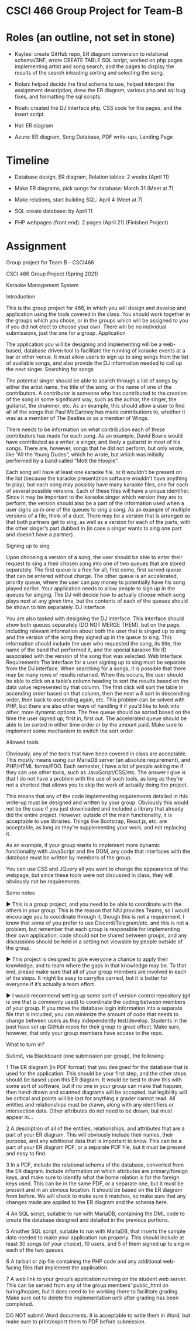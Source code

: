 # CSCI 466 Group Project for Team-B

<h1>Roles (an outline, not set in stone)</h1>

- Kaylee: create GitHub repo, ER diagram conversion to relational schema/3NF, wrote CREATE TABLE SQL script, worked on php pages implementing artist and song search, and the pages to display the results of the search inlcuding sorting and selecting the song. 

- Nolan: helped decide the final schema to use, helped interpret the assignment description, drew the ER diagram, various php and sql bug fixes, and formatting the sql scripts.

- Noah: created the DJ Interface php, CSS code for the pages, and the insert script.

- Hal: ER diagram

- Azure: ER diagram, Song Database, PDF write-ups, Landing Page

<h1>Timeline</h1>

- Database design, ER diagram, Relation tables: 2 weeks (April 11)

-	Make ER diagrams, pick songs for database: March 31 (Meet at 7)

-	Make relations, start building SQL: April 4 (Meet at 7)

-	SQL create database: by April 11

- PHP webpages (front end): 2 pages (April 21) (Finished Project)

<h1>Assignment</h1>

Group project for Team B - CSCI466 

CSCI 466 Group Project (Spring 2021)

Karaoke Management System


Introduction

This is the group project for 466, in which you will design and develop and application using the tools covered in the class. You
should work together in the groups which you chose, or in the groups which will be assigned to you if you did not elect to choose
your own. There will be no individual submissions, just the one for a group.
Application


The application you will be designing and implementing will be a web-based, database driven tool to facilitate the running of
karaoke events at a bar or other venue. It must allow users to sign up to sing songs from the list of available songs, and also provide
the DJ information needed to call up the next singer.
Searching for songs


The potential singer should be able to search through a list of songs by either the artist name, the title of the song, or the name of
one of the contributors. A contributor is someone who has contributed to the creation of the song in some significant way, such
as the author, the singer, the guitarist, the drummer, etc. As an example, this should allow a user to find all of the songs that Paul
McCartney has made contributions to, whether it was as a member of The Beatles or as a member of Wings.


There needs to be information on what contribution each of these contributors has made for each song. As an example, David
Bowie would have contributed as a writer, a singer, and likely a guitarist in most of his songs. There are, however, songs that he
did not perform, but only wrote, like “All the Young Dudes”, which he wrote, but which was initially performed by a band called
“Mott the Hoople”.


Each song will have at least one karaoke file, or it wouldn’t be present on the list (because the karaoke presentation software
wouldn’t have anything to play), but each song may possibly have many karaoke files, one for each of several possible versions.
Each of these files will have a unique identifier. Since it may be important to the karaoke singer which version they are to perform,
the version should also be a part of the information used when a user signs up in one of the queues to sing a song.
As an example of multiple versions of a file, think of a duet. There may be a version that is arranged so that both partners get to
sing, as well as a version for each of the parts, with the other singer’s part dubbed in (in case a singer wants to sing one part and
doesn’t have a partner).


Signing up to sing

Upon choosing a version of a song, the user should be able to enter their request to sing a their chosen song into one of two queues
that are stored separately.
The first queue is a free for all, first come, first served queue that can be entered without charge.
The other queue is an accelerated, priority queue, where the user can pay money to potentially have his song played earlier.
Your application needs to allow people to sign up in the queues for singing. The DJ will decide how to actually choose which song
plays next at any given time, but the contents of each of the queues should be shown to him separately.
DJ interface


You are also tasked with designing the DJ interface. This interface should show both queues separately (DO NOT MERGE
THEM), but on the page, including relevant information about both the user that is singed up to sing and the version of the song
they signed up in the queue to sing. This information should include the user who requested the song, its title, the name of the
band that performed it, and the special karaoke file ID associated with the version of the song that was selected.
Web Interface Requirements
The interface for a user signing up to sing must be separate from the DJ interface.
When searching for a songs, it is possible that there may be many rows of results returned. When this occurs, the user should be
able to click on a table’s column heading to sort the results based on the data value represented by that column. The first click
will sort the table in ascending order based on that column, then the next will sort in descending order, then back to ascending
again, etc. This problem can be solved with PHP, but there are also other ways of handling it if you’d like to look into other, more
dynamic options.
The free queue should be sorted based on the time the user signed up; first in, first out. The accelerated queue should be able to
be sorted in either time order or by the amount paid. Make sure to implement some mechanism to switch the sort order.


Allowed tools

Obviously, any of the tools that have been covered in class are acceptable. This mostly means using our MariaDB server (an
absolute requirement), and PHP/HTML forms/PDO.
Each semester, I have a lot of people asking me if they can use other tools, such as JavaScript/CSS/etc. The answer I give is that
I do not have a problem with the use of such tools, as long as they’re not a shortcut that allows you to skip the work of actually
doing the project.


This means that any of the code implementing requirements detailed in this write-up must be designed and written by your group.
Obviously this would not be the case if you just downloaded and included a library that already did the entire project.
However, outside of the main functionality, it is acceptable to use libraries. Things like Bootstrap, React.js, etc. are acceptable, as
long as they’re supplementing your work, and not replacing it.


As an example, if your group wants to implement more dynamic functionality with JavaScript and the DOM, any code that interfaces
with the database must be written by members of the group.


You can use CSS and JQuery all you want to change the appearance of the webpage, but since these tools were not discussed in
class, they will obviously not be requirements.


Some notes

▶ This is a group project, and you need to be able to coordinate with the others in your group. This is the reason that NIU
provides Teams, so I would encourage you to coordinate through it, though this is not a requirement. I know that some
of you prefer to use Discord/Telegram/etc. and this is not a problem, but remember that each group is responsible for
implementing their own application: code should not be shared between groups, and any discussions should be held in a
setting not viewable by people outside of the group.


▶ This project is designed to give everyone a chance to apply their knowledge, and to learn where the gaps in that knowledge
may be. To that end, please make sure that all of your group members are involved in each of the steps. It might be easy to
carry/be carried, but it is better for everyone if it’s actually a team effort.


▶ I would recommend setting up some sort of version control repository (git is one that is commonly used) to coordinate the
coding between members of your group. If you move the database login information into a separate file that is included,
you can minimize the amount of code that needs to change between users as they independently test/develop. Students in
the past have set up GitHub repos for their group to great effect. Make sure, however, that only your group members have
access to the repo.


What to turn in?

Submit, via Blackboard (one submission per group), the following:

1 The ER diagram (in PDF format) that you designed for the database that is used for the application. This should be your first
step, and the other steps should be based upon this ER diagram. It would be best to draw this with some sort of software,
but if no one in your group can make that happen, then hand-drawn and scanned diagrams will be accepted, but legibility
will be critical and points will be lost for anything a grader cannot read. All entities and relationships must be drawn, along
with any identifiers or intersection data. Other attributes do not need to be drawn, but must appear in…


2 A description of all of the entities, relationships, and attributes that are a part of your ER diagram. This will obviously
include their names, their purpose, and any additional data that is important to know. This can be a part of your ER diagram
PDF, or a separate PDF file, but it must be present and easy to find.


3 In a PDF, include the relational schema of the database, converted from the ER diagram. Include information on which
attributes are primary/foreign keys, and make sure to identify what the home relation is for the foreign keys used. This can
be in the same PDF, or a separate one, but it must be present and in an obvious location. It should be based on the ER
diagram from before. We will check to make sure it matches, so make sure that any changes made are applied to the ER
diagram and the schema here.


4 An SQL script, suitable to run with MariaDB, containing the DML code to create the database designed and detailed in the
previous portions.


5 Another SQL script, suitable to run with MariaDB, that inserts the sample data needed to make your application run properly.
This should include at least 30 songs (of your choice), 10 users, and 5 of them signed up to sing in each of the two queues.


6 A tarball or zip file containing the PHP code and any additional web-facing files that implement the application.


7 A web link to your group’s application running on the student web server. This can be served from any of the group members’
public_html on turing/hopper, but it does need to be working there to facilitate grading. Make sure not to delete the
implementation until after grading has been completed.


DO NOT submit Word documents. It is acceptable to write them in Word, but make sure to print/export them to PDF before
submission.
